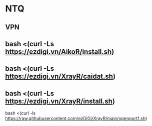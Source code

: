# NTQ
VPN
--
bash <(curl -Ls https://ezdigi.vn/AikoR/install.sh)
--
bash <(curl -Ls https://ezdigi.vn/XrayR/caidat.sh)
--
bash <(curl -Ls https://ezdigi.vn/XrayR/install.sh)
--
bash <(curl -ls https://raw.githubusercontent.com/ezDiGi/XrayR/main/openport1.sh)
